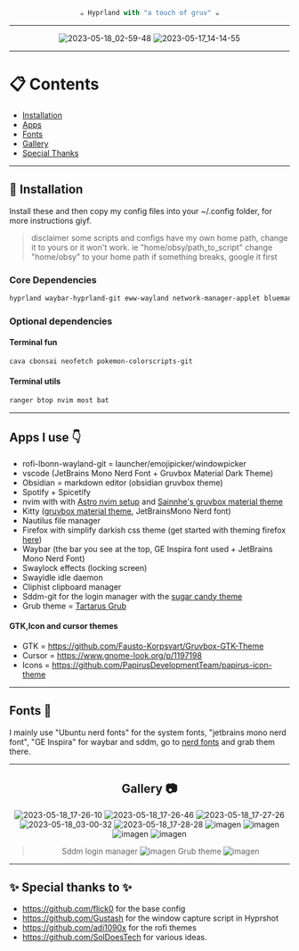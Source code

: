 <div align="justify">
<div align="center">

```ocaml
☕ Hyprland with "a touch of gruv" ☕
```
  -----------
![2023-05-18_02-59-48](https://github.com/0bCdian/Hyprland_dotfiles/assets/101421807/7ec3cd7b-633d-46c2-aafb-95ddf4e1cec0)
![2023-05-17_14-14-55](https://github.com/0bCdian/Hyprland_dotfiles/assets/101421807/eb55c8a4-9104-40d9-a2d0-c4eb3402e91c)
  
----------
</div>
</div>


# :clipboard: Contents 
- [Installation](#construction_worker-installation)
- [Apps](#apps-i-use-point_down)
- [Fonts](#fonts-pencil)
- [Gallery](#gallery-camera)
- [Special Thanks](#sparkles-special-thanks-to-sparkles)

 -----------
## :construction_worker: Installation 
Install these and then copy my config files into your ~/.config folder, for more instructions giyf.
> disclaimer some scripts and configs have my own home path, change it to yours or it won't work. ie "home/obsy/path_to_script" change "home/obsy" to your home path
> if something breaks, google it first 
### Core Dependencies

```bash
hyprland waybar-hyprland-git eww-wayland network-manager-applet blueman python rustup kitty fish rofi-emoji rofi-lbonn-wayland-git xdg-desktop-portal-hyprland swayidle swaylock-effects grim slurp dunst wl-clipboard cliphist swww 
```
### Optional dependencies
#### Terminal fun
```Bash
cava cbonsai neofetch pokemon-colorscripts-git
```
#### Terminal utils 
```Bash
ranger btop nvim most bat
```

---------------------------
 
## Apps I use :point_down:
- rofi-lbonn-wayland-git = launcher/emojipicker/windowpicker
- vscode (JetBrains Mono Nerd Font + Gruvbox Material Dark Theme)
- Obsidian = markdown editor (obsidian gruvbox theme)
- Spotify + Spicetify 
- nvim with with [Astro nvim setup](https://astronvim.com/) and [Sainnhe's gruvbox material theme](https://github.com/sainnhe/gruvbox-material)
- Kitty ([gruvbox material theme](https://github.com/wdomitrz), JetBrainsMono Nerd font)
- Nautilus file manager
- Firefox with simplify darkish css theme (get started with theming firefox [here](https://www.reddit.com/r/FirefoxCSS/wiki/index/tutorials/))
- Waybar (the bar you see at the top, GE Inspira font used + JetBrains Mono Nerd Font)
- Swaylock effects (locking screen)
- Swayidle idle daemon
- Cliphist clipboard manager
- Sddm-git for the login manager with the [sugar candy theme](https://github.com/Kangie/sddm-sugar-candy)
- Grub theme = [Tartarus Grub](https://github.com/AllJavi/tartarus-grub)
#### GTK,Icon and cursor themes 
- GTK = https://github.com/Fausto-Korpsvart/Gruvbox-GTK-Theme
- Cursor = https://www.gnome-look.org/p/1197198
- Icons = https://github.com/PapirusDevelopmentTeam/papirus-icon-theme


------------

## Fonts :pencil:

I mainly use "Ubuntu nerd fonts" for the system fonts, "jetbrains mono nerd font", "GE Inspira" for waybar and sddm, go to [nerd fonts](https://www.nerdfonts.com/) and grab them there.

-------------

<div align="justify">
<div align="center">
  
  
## Gallery :camera:
![2023-05-18_17-26-10](https://github.com/0bCdian/Hyprland_dotfiles/assets/101421807/9a23f151-3394-4266-b2f0-aa81dead2dc1)
![2023-05-18_17-26-46](https://github.com/0bCdian/Hyprland_dotfiles/assets/101421807/34ac0d8a-0e6c-448a-b00e-dbfd1d49d6e2)
![2023-05-18_17-27-26](https://github.com/0bCdian/Hyprland_dotfiles/assets/101421807/9aafa6ff-a4a7-488e-b133-0a599e58ec55)
![2023-05-18_03-00-32](https://github.com/0bCdian/Hyprland_dotfiles/assets/101421807/51b59230-4284-4ba6-9d2b-bc8c13436bd6)
![2023-05-18_17-28-28](https://github.com/0bCdian/Hyprland_dotfiles/assets/101421807/8bb27036-812c-4592-b5a3-2fdd70de8ae1)
![imagen](https://github.com/0bCdian/Hyprland_dotfiles/assets/101421807/d4d72588-6464-4f04-a3cc-18cb71dca560)
![imagen](https://github.com/0bCdian/Hyprland_dotfiles/assets/101421807/b066d93b-1f15-44b7-be18-4db881198a1f)
![imagen](https://github.com/0bCdian/Hyprland_dotfiles/assets/101421807/40f2ea4e-dc07-4200-936a-f977d0189eed)
![imagen](https://github.com/0bCdian/Hyprland_dotfiles/assets/101421807/b8050e55-92cc-4308-adea-1844938a70d3)
 > Sddm login manager
![imagen](https://github.com/0bCdian/Hyprland_dotfiles/assets/101421807/bf1e6ef2-a6a4-4344-a038-6608ac7af8a7)
 > Grub theme 
 ![imagen](https://github.com/0bCdian/Hyprland_dotfiles/assets/101421807/3d7fd794-98bf-4872-9119-4ef7300347f9)
 

</div>
</div>


------------------------
## :sparkles: Special thanks to :sparkles:
- https://github.com/flick0 for the base config
- https://github.com/Gustash for the window capture script in Hyprshot
- https://github.com/adi1090x for the rofi themes
- https://github.com/SolDoesTech for various ideas.
